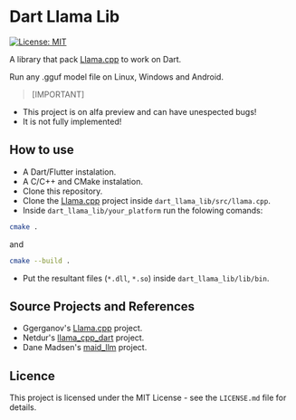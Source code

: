 # Dart Llama Lib

[![License: MIT](https://img.shields.io/badge/license-MIT-blue.svg)](https://opensource.org/licenses/MIT)

A library that pack [Llama.cpp](https://github.com/ggerganov/llama.cpp) to work on Dart.

Run any .gguf model file on Linux, Windows and Android.

> [IMPORTANT]
- This project is on alfa preview and can have unespected bugs!
- It is not fully implemented!

## How to use

- A Dart/Flutter instalation.
- A C/C++ and CMake instalation. 
- Clone this repository.
- Clone the [Llama.cpp](https://github.com/ggerganov/llama.cpp) project inside `dart_llama_lib/src/llama.cpp`.
- Inside `dart_llama_lib/your_platform` run the folowing comands:

```bash
cmake .
```
and
```bash
cmake --build .
```
- Put the resultant files (`*.dll`, `*.so`) inside `dart_llama_lib/lib/bin`.

## Source Projects and References

- Ggerganov's [Llama.cpp](https://github.com/ggerganov/llama.cpp) project.
- Netdur's [llama_cpp_dart](https://github.com/netdur/llama_cpp_dart) project.
- Dane Madsen's [maid_llm](https://github.com/Mobile-Artificial-Intelligence/maid_llm) project.

## Licence

This project is licensed under the MIT License - see the `LICENSE.md` file for details.